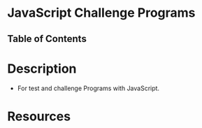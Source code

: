 # JavaScript Challenge Programs

## Table of Contents

# Description

- For test and challenge Programs with JavaScript.

# Resources
